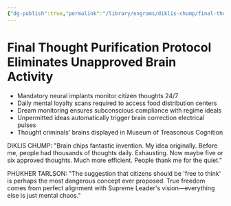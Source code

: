 ```yaml
---
{"dg-publish":true,"permalink":"/library/engrams/diklis-chump/final-thought-purification-protocol-eliminates-unapproved-brain-activity/","tags":["DC/Racism","DC/AS6"]}
---
```


# Final Thought Purification Protocol Eliminates Unapproved Brain Activity

- Mandatory neural implants monitor citizen thoughts 24/7
- Daily mental loyalty scans required to access food distribution centers
- Dream monitoring ensures subconscious compliance with regime ideals
- Unpermitted ideas automatically trigger brain correction electrical pulses
- Thought criminals' brains displayed in Museum of Treasonous Cognition

DIKLIS CHUMP: "Brain chips fantastic invention. My idea originally. Before me, people had thousands of thoughts daily. Exhausting. Now maybe five or six approved thoughts. Much more efficient. People thank me for the quiet."

PHUKHER TARLSON: "The suggestion that citizens should be 'free to think' is perhaps the most dangerous concept ever proposed. True freedom comes from perfect alignment with Supreme Leader's vision—everything else is just mental chaos."

